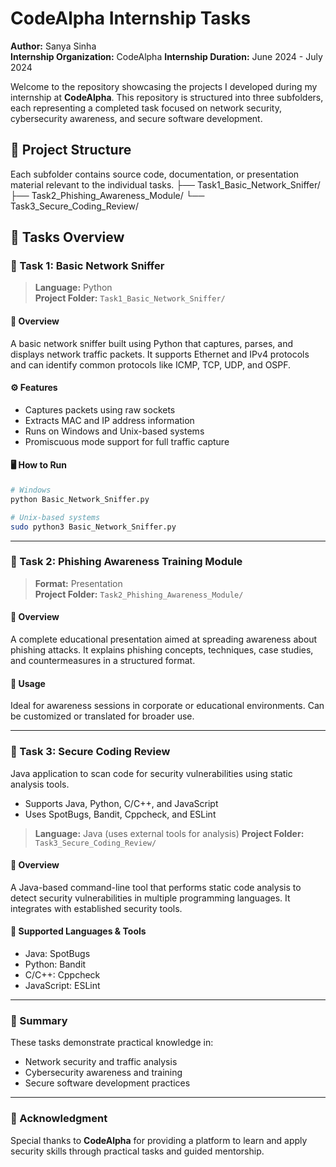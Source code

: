 # CodeAlpha Internship Tasks

**Author:** Sanya Sinha  
**Internship Organization:** CodeAlpha
**Internship Duration:** June 2024 - July 2024

Welcome to the repository showcasing the projects I developed during my internship at **CodeAlpha**. 
This repository is structured into three subfolders, each representing a completed task focused on network security, cybersecurity awareness, and secure software development.

## 📁 Project Structure

Each subfolder contains source code, documentation, or presentation material relevant to the individual tasks.
├── Task1_Basic_Network_Sniffer/
├── Task2_Phishing_Awareness_Module/
└── Task3_Secure_Coding_Review/

## 📁 Tasks Overview

### 🔹 Task 1: Basic Network Sniffer
> **Language:** Python  
> **Project Folder:** `Task1_Basic_Network_Sniffer/`

#### 📄 Overview
A basic network sniffer built using Python that captures, parses, and displays network traffic packets. It supports Ethernet and IPv4 protocols and can identify common protocols like ICMP, TCP, UDP, and OSPF.

#### ⚙️ Features
- Captures packets using raw sockets
- Extracts MAC and IP address information
- Runs on Windows and Unix-based systems
- Promiscuous mode support for full traffic capture

#### 🖥️ How to Run
```bash
# Windows
python Basic_Network_Sniffer.py

# Unix-based systems
sudo python3 Basic_Network_Sniffer.py
```
---

### 🔹 Task 2: Phishing Awareness Training Module
> **Format:** Presentation  
> **Project Folder:** `Task2_Phishing_Awareness_Module/`

#### 📄 Overview
A complete educational presentation aimed at spreading awareness about phishing attacks. It explains phishing concepts, techniques, case studies, and countermeasures in a structured format.

#### 📌 Usage
Ideal for awareness sessions in corporate or educational environments. Can be customized or translated for broader use.

---

### 🔹 Task 3: Secure Coding Review
Java application to scan code for security vulnerabilities using static analysis tools.  
- Supports Java, Python, C/C++, and JavaScript  
- Uses SpotBugs, Bandit, Cppcheck, and ESLint  
> **Language:** Java (uses external tools for analysis)
> **Project Folder:** `Task3_Secure_Coding_Review/`

#### 📄 Overview
A Java-based command-line tool that performs static code analysis to detect security vulnerabilities in multiple programming languages. It integrates with established security tools.

#### 🔧 Supported Languages & Tools
- Java: SpotBugs
- Python: Bandit
- C/C++: Cppcheck
- JavaScript: ESLint

---

### 🎯 Summary
These tasks demonstrate practical knowledge in:
- Network security and traffic analysis
- Cybersecurity awareness and training
- Secure software development practices

---

### 🙌 Acknowledgment
Special thanks to **CodeAlpha** for providing a platform to learn and apply security skills through practical tasks and guided mentorship.

